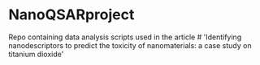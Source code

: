 # NanoQSARproject
Repo containing data analysis scripts used in the article # 'Identifying nanodescriptors to predict the toxicity of nanomaterials: a case study on titanium dioxide'
